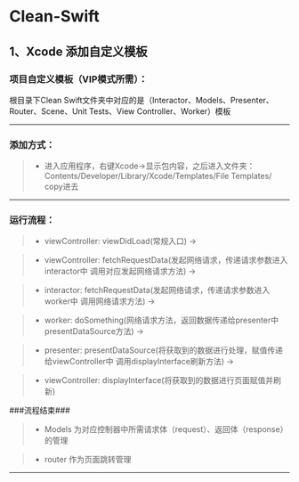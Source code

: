 # Clean-Swift
## 1、Xcode 添加自定义模板

### 项目自定义模板（VIP模式所需）：
根目录下Clean Swift文件夹中对应的是（Interactor、Models、Presenter、Router、Scene、Unit Tests、View Controller、Worker）模板

----------------

### 添加方式：
>- 进入应用程序，右键Xcode->显示包内容，之后进入文件夹： Contents/Developer/Library/Xcode/Templates/File Templates/  copy进去

----------------

### 运行流程：
>- viewController: viewDidLoad(常规入口) ->

>- viewController: fetchRequestData(发起网络请求，传递请求参数进入interactor中 调用对应发起网络请求方法) ->

>- interactor: fetchRequestData(发起网络请求，传递请求参数进入worker中 调用网络请求方法) ->

>- worker: doSomething(网络请求方法，返回数据传递给presenter中presentDataSource方法) ->

>- presenter: presentDataSource(将获取到的数据进行处理，赋值传递给viewController中 调用displayInterface刷新方法) ->

>- viewController: displayInterface(将获取到的数据进行页面赋值并刷新)


###流程结束###

>- Models 为对应控制器中所需请求体（request）、返回体（response）的管理

>- router 作为页面跳转管理

----------------

